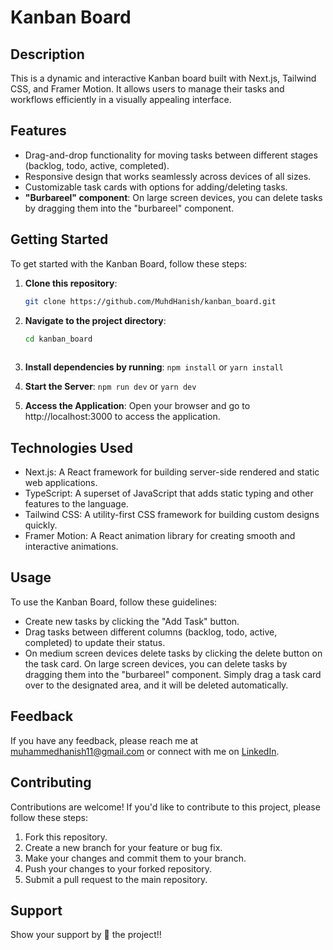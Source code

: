 # Kanban Board

## Description
This is a dynamic and interactive Kanban board built with Next.js, Tailwind CSS, and Framer Motion. It allows users to manage their tasks and workflows efficiently in a visually appealing interface.

## Features
- Drag-and-drop functionality for moving tasks between different stages (backlog, todo, active, completed).
- Responsive design that works seamlessly across devices of all sizes.
- Customizable task cards with options for adding/deleting tasks.
- **"Burbareel" component**: On large screen devices, you can delete tasks by dragging them into the "burbareel" component.

## Getting Started
To get started with the Kanban Board, follow these steps:

1. **Clone this repository**:
   ```bash
   git clone https://github.com/MuhdHanish/kanban_board.git

2. **Navigate to the project directory**:
   ```bash
   cd kanban_board
 
3. **Install dependencies by running**: `npm install` or `yarn install`

4. **Start the Server**: `npm run dev` or `yarn dev`
   
5. **Access the Application**: Open your browser and go to http://localhost:3000 to access the application.

## Technologies Used
- Next.js: A React framework for building server-side rendered and static web applications.
- TypeScript: A superset of JavaScript that adds static typing and other features to the language.
- Tailwind CSS: A utility-first CSS framework for building custom designs quickly.
- Framer Motion: A React animation library for creating smooth and interactive animations.

## Usage
To use the Kanban Board, follow these guidelines:
- Create new tasks by clicking the "Add Task" button.
- Drag tasks between different columns (backlog, todo, active, completed) to update their status.
- On medium screen devices delete tasks by clicking the delete button on the task card. On large screen devices, you can delete tasks by dragging them into the "burbareel" component. Simply drag a task card over to the designated area, and it will be deleted automatically. 

## Feedback

If you have any feedback, please reach me at [muhammedhanish11@gmail.com](mailto:muhammedhanish11@gmail.com) or connect with me on [LinkedIn](https://www.linkedin.com/in/muhdhanish/).


## Contributing
Contributions are welcome! If you'd like to contribute to this project, please follow these steps:
1. Fork this repository.
2. Create a new branch for your feature or bug fix.
3. Make your changes and commit them to your branch.
4. Push your changes to your forked repository.
5. Submit a pull request to the main repository.


## Support

Show your support by 🌟 the project!!